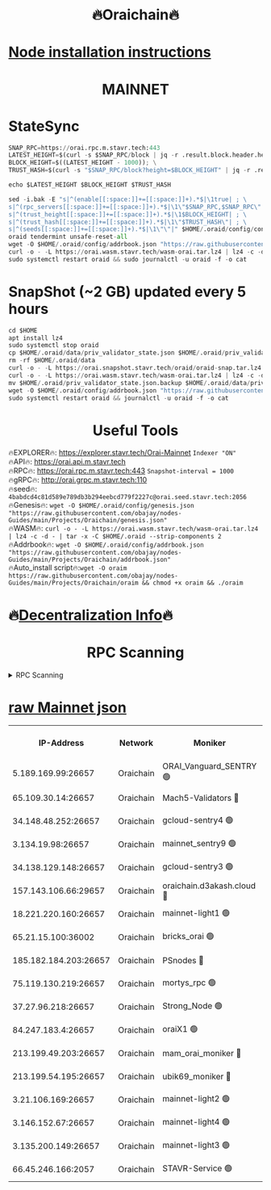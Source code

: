 <h1 align="center"> 🔥Oraichain🔥</h1>

[Node installation instructions](https://github.com/obajay/nodes-Guides/tree/main/Projects/Oraichain)
=
<h1 align="center"> MAINNET</h1>

# StateSync
```python
SNAP_RPC=https://orai.rpc.m.stavr.tech:443
LATEST_HEIGHT=$(curl -s $SNAP_RPC/block | jq -r .result.block.header.height); \
BLOCK_HEIGHT=$((LATEST_HEIGHT - 1000)); \
TRUST_HASH=$(curl -s "$SNAP_RPC/block?height=$BLOCK_HEIGHT" | jq -r .result.block_id.hash)

echo $LATEST_HEIGHT $BLOCK_HEIGHT $TRUST_HASH

sed -i.bak -E "s|^(enable[[:space:]]+=[[:space:]]+).*$|\1true| ; \
s|^(rpc_servers[[:space:]]+=[[:space:]]+).*$|\1\"$SNAP_RPC,$SNAP_RPC\"| ; \
s|^(trust_height[[:space:]]+=[[:space:]]+).*$|\1$BLOCK_HEIGHT| ; \
s|^(trust_hash[[:space:]]+=[[:space:]]+).*$|\1\"$TRUST_HASH\"| ; \
s|^(seeds[[:space:]]+=[[:space:]]+).*$|\1\"\"|" $HOME/.oraid/config/config.toml
oraid tendermint unsafe-reset-all
wget -O $HOME/.oraid/config/addrbook.json "https://raw.githubusercontent.com/obajay/nodes-Guides/main/Projects/Oraichain/addrbook.json"
curl -o - -L https://orai.wasm.stavr.tech/wasm-orai.tar.lz4 | lz4 -c -d - | tar -x -C $HOME/.oraid --strip-components 2
sudo systemctl restart oraid && sudo journalctl -u oraid -f -o cat
```
# SnapShot (~2 GB) updated every 5 hours
```python
cd $HOME
apt install lz4
sudo systemctl stop oraid
cp $HOME/.oraid/data/priv_validator_state.json $HOME/.oraid/priv_validator_state.json.backup
rm -rf $HOME/.oraid/data
curl -o - -L https://orai.snapshot.stavr.tech/oraid/oraid-snap.tar.lz4 | lz4 -c -d - | tar -x -C $HOME/.oraid --strip-components 2
curl -o - -L https://orai.wasm.stavr.tech/wasm-orai.tar.lz4 | lz4 -c -d - | tar -x -C $HOME/.oraid --strip-components 2
mv $HOME/.oraid/priv_validator_state.json.backup $HOME/.oraid/data/priv_validator_state.json
wget -O $HOME/.oraid/config/addrbook.json "https://raw.githubusercontent.com/obajay/nodes-Guides/main/Projects/Oraichain/addrbook.json"
sudo systemctl restart oraid && journalctl -u oraid -f -o cat
```

 <h1 align="center"> Useful Tools</h1>

🔥EXPLORER🔥:     https://explorer.stavr.tech/Orai-Mainnet        `Indexer "ON"` \
🔥API🔥:          https://orai.api.m.stavr.tech \
🔥RPC🔥:          https://orai.rpc.m.stavr.tech:443              `Snapshot-interval = 1000` \
🔥gRPC🔥:         http://orai.grpc.m.stavr.tech:110 \
🔥seed🔥:      `4babdcd4c81d589e789db3b294eebcd779f2227c@orai.seed.stavr.tech:2056` \
🔥Genesis🔥:   `wget -O $HOME/.oraid/config/genesis.json "https://raw.githubusercontent.com/obajay/nodes-Guides/main/Projects/Oraichain/genesis.json"` \
🔥WASM🔥:      `curl -o - -L https://orai.wasm.stavr.tech/wasm-orai.tar.lz4 | lz4 -c -d - | tar -x -C $HOME/.oraid --strip-components 2` \
🔥Addrbook🔥:  `wget -O $HOME/.oraid/config/addrbook.json "https://raw.githubusercontent.com/obajay/nodes-Guides/main/Projects/Oraichain/addrbook.json"` \
🔥Auto_install script🔥:`wget -O oraim https://raw.githubusercontent.com/obajay/nodes-Guides/main/Projects/Oraichain/oraim && chmod +x oraim && ./oraim`

🔥[Decentralization Info](https://github.com/obajay/StateSync-snapshots/tree/main/Projects/Oraichain/Decentralization)🔥
=
<h1 align="center"> RPC Scanning</h1>

<details>
<summary>RPC Scanning</summary>

<h2 align="center"> We scan nodes in real time every 4 hours. And we provide the final result of RPC endpoints.
We cannot influence the operation of these nodes in any way. </h2>


```python
If Voting Power is higher than 0 --> then the Node is a validator of the network and may be subject to attack and be a potential threat to the chain.
```
```python
We marked such validators with a red symbol
```

</details>

[raw Mainnet json](https://rpc-check.oraim.stavr.tech/oraim/rpc-oraim-result.json)
=


<table><tr><th>IP-Address</th><th>Network</th><th>Moniker</th><th>Latest Block Height</th><th>Earliest Block Height</th><th>Catching Up</th><th>Tx Index</th><th>Voting Power</th><th>Scan Time</th></tr><tr><td>5.189.169.99:26657</td><td>Oraichain</td><td>ORAI_Vanguard_SENTRY 🟢</td><td>16513980</td><td>0</td><td>False</td><td>on</td><td>0</td><td>2024-03-19T09:00:17.854150472UTC</td></tr><tr><td>65.109.30.14:26657</td><td>Oraichain</td><td>Mach5-Validators 🔴</td><td>16514020</td><td>0</td><td>False</td><td>off</td><td>212</td><td>2024-03-19T09:01:08.391942824UTC</td></tr><tr><td>34.148.48.252:26657</td><td>Oraichain</td><td>gcloud-sentry4 🟢</td><td>16513982</td><td>1</td><td>False</td><td>on</td><td>0</td><td>2024-03-19T09:00:21.188058432UTC</td></tr><tr><td>3.134.19.98:26657</td><td>Oraichain</td><td>mainnet_sentry9 🟢</td><td>16513998</td><td>1</td><td>False</td><td>on</td><td>0</td><td>2024-03-19T09:00:43.674827808UTC</td></tr><tr><td>34.138.129.148:26657</td><td>Oraichain</td><td>gcloud-sentry3 🟢</td><td>16514010</td><td>1</td><td>False</td><td>on</td><td>0</td><td>2024-03-19T09:00:58.595595682UTC</td></tr><tr><td>157.143.106.66:29657</td><td>Oraichain</td><td>oraichain.d3akash.cloud 🔴</td><td>16513988</td><td>15047495</td><td>False</td><td>on</td><td>187</td><td>2024-03-19T09:00:27.657229197UTC</td></tr><tr><td>18.221.220.160:26657</td><td>Oraichain</td><td>mainnet-light1 🟢</td><td>16514007</td><td>15643601</td><td>False</td><td>on</td><td>0</td><td>2024-03-19T09:00:53.858401280UTC</td></tr><tr><td>65.21.15.100:36002</td><td>Oraichain</td><td>bricks_orai 🟢</td><td>16514022</td><td>15848470</td><td>False</td><td>on</td><td>0</td><td>2024-03-19T09:01:14.785242781UTC</td></tr><tr><td>185.182.184.203:26657</td><td>Oraichain</td><td>PSnodes 🔴</td><td>16513980</td><td>15946937</td><td>False</td><td>off</td><td>29</td><td>2024-03-19T09:00:18.188609430UTC</td></tr><tr><td>75.119.130.219:26657</td><td>Oraichain</td><td>mortys_rpc 🟢</td><td>16514015</td><td>15960001</td><td>False</td><td>on</td><td>0</td><td>2024-03-19T09:01:03.888584999UTC</td></tr><tr><td>37.27.96.218:26657</td><td>Oraichain</td><td>Strong_Node 🟢</td><td>16514024</td><td>16086201</td><td>False</td><td>on</td><td>0</td><td>2024-03-19T09:01:17.182466116UTC</td></tr><tr><td>84.247.183.4:26657</td><td>Oraichain</td><td>oraiX1 🟢</td><td>16514025</td><td>16177601</td><td>False</td><td>on</td><td>0</td><td>2024-03-19T09:01:19.576438256UTC</td></tr><tr><td>213.199.49.203:26657</td><td>Oraichain</td><td>mam_orai_moniker 🔴</td><td>16513995</td><td>16268001</td><td>False</td><td>on</td><td>8</td><td>2024-03-19T09:00:34.797554918UTC</td></tr><tr><td>213.199.54.195:26657</td><td>Oraichain</td><td>ubik69_moniker 🔴</td><td>16513980</td><td>16400001</td><td>False</td><td>on</td><td>1834</td><td>2024-03-19T09:00:18.542636973UTC</td></tr><tr><td>3.21.106.169:26657</td><td>Oraichain</td><td>mainnet-light2 🟢</td><td>16513994</td><td>16436001</td><td>False</td><td>on</td><td>0</td><td>2024-03-19T09:00:34.479096798UTC</td></tr><tr><td>3.146.152.67:26657</td><td>Oraichain</td><td>mainnet-light4 🟢</td><td>16513999</td><td>16436001</td><td>False</td><td>on</td><td>0</td><td>2024-03-19T09:00:44.325546821UTC</td></tr><tr><td>3.135.200.149:26657</td><td>Oraichain</td><td>mainnet-light3 🟢</td><td>16514003</td><td>16436001</td><td>False</td><td>on</td><td>0</td><td>2024-03-19T09:00:49.109704317UTC</td></tr><tr><td>66.45.246.166:2057</td><td>Oraichain</td><td>STAVR-Service 🟢</td><td>16513990</td><td>16506001</td><td>False</td><td>on</td><td>0</td><td>2024-03-19T09:01:03.406426960UTC</td></tr></table>
